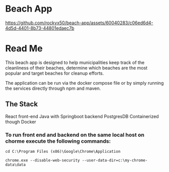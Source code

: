 # Beach App
https://github.com/rockyx50/beach-app/assets/60040283/c06ed6d4-4d5d-4401-8b73-44801edaec7b

# Read Me

This beach app is designed to help municipalities keep track of the cleanliness of their beaches, determine which beaches are the most popular and target beaches for cleanup efforts.

The application can be run via the docker compose file or by simply running the services directly through npm and maven.

## The Stack
React front-end
Java with Springboot backend
PostgresDB
Containerized though Docker

### To run front end and backend on the same local host on chorme execute the following commands:

 `cd C:\Program Files (x86)\Google\Chrome\Application`

`chrome.exe --disable-web-security --user-data-dir=c:\my-chrome-data\data`
